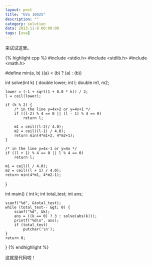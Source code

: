 ```yaml
---
layout: post
title: "UVa 10025"
description: ""
category: solution
data: 2013-11-8 00:00:00
tags: [uva]
---
```


来试试这里。

{% highlight cpp %}
#include <stdio.h>
#include <stdlib.h>
#include <math.h>

#define min(a, b) ((a) < (b) ? (a) : (b))

int solve(int k) {
    double lower;
    int l;
    double m1, m2;

    lower = (-1 + sqrt(1 + 8.0 * k)) / 2;
    l = ceil(lower);

    if (k % 2) {
        /* in the line y=4x+2 or y=4x+1 */
        if ((l-2) % 4 == 0 || (l - 1) % 4 == 0)
            return l;

        m1 = ceil((l-2)/ 4.0);
        m2 = ceil((l-1) / 4.0);
        return min(4*m1+2, 4*m2+1);
    }

    /* in the line y=4x-1 or y=4x */
    if ((l + 1) % 4 == 0 || l % 4 == 0)
        return l;

    m1 = ceil(l / 4.0);
    m2 = ceil((l + 1) / 4.0);
    return min(4*m1, 4*m2-1);
}

int main() {
    int k;
    int total_test;
    int ans;

    scanf("%d", &total_test);
    while (total_test-- &gt; 0) {
        scanf("%d", &k);
        ans = ((k == 0) ? 3 : solve(abs(k)));
        printf("%d\n", ans);
        if (total_test)
            putchar('\n');
    }
    return 0;
}
{% endhighlight %}

这就是代码啦！
